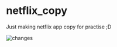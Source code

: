 # netflix_copy

Just making netflix app copy for practise ;D

![changes](https://github.com/KacperMajcher/netflix_copy/assets/142928291/59968d86-4ade-4fdd-a291-0fc08062b0a4)